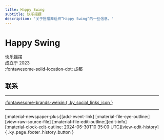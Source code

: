 ```yaml
---
title: Happy Swing
subtitle: 快乐摇摆
description: "关于摇摆舞组织“Happy Swing”的一些信息。"
---
```


# Happy Swing

快乐摇摆  
成立于 2023  
:fontawesome-solid-location-dot: 成都  


## 联系


---

 [:fontawesome-brands-weixin:{ .ky_social_links_icon }](# "快乐摇摆")

---

<div class="ky_page_footer" markdown>
<div class="ky_page_footer_trailing" markdown="span">
[:material-newspaper-plus:][add-event-link]
[:material-file-eye-outline:][view-raw-source-file]
[:material-file-edit-outline:][edit-info]
</div>
<div class="ky_page_footer_leading" markdown="span">
[:material-clock-edit-outline: 2024-06-30T10:35:00 UTC][view-edit-history]{ .ky_page_footer_history_button }
</div>
</div>

[add-event-link]: https://github.com/swingdance/events/issues/new?assignees=&labels=add+event&projects=&template=02-add_entity.yml&title=%5Bzh_CN%5D%20Add%20Event%3A%20%3CName%3E&region=zh_CN&province=Sichuan&city=Chengdu&org_id=happy-swing "添加活动"
[view-raw-source-file]: https://github.com/swingdance/orgs/blob/main/zh_CN/happy-swing.json "查看原始源文件"
[edit-info]: https://github.com/swingdance/orgs/issues/new?assignees=&labels=update+org&projects=&template=03-update_entity.yml&title=%5Bzh_CN%5D%20Update%20Org%3A%20Happy%20Swing&region=zh_CN&id=happy-swing&name=Happy%20Swing "编辑信息"

[view-edit-history]: https://github.com/swingdance/orgs/commits/main/zh_CN/happy-swing.json "查看编辑历史"
